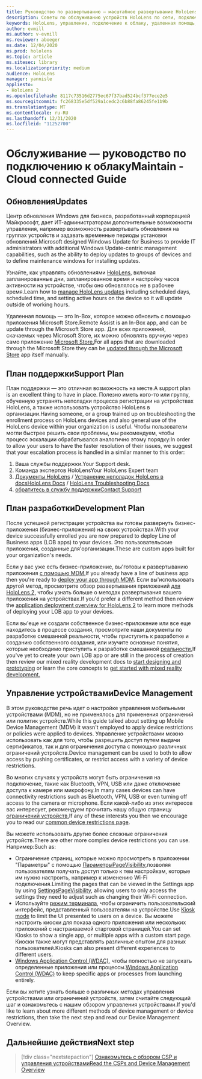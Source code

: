 ```yaml
---
title: Руководство по развертыванию — масштабное развертывание HoloLens 2 с подключением к облаку с помощью удаленной помощи — обслуживание
description: Советы по обслуживанию устройств HoloLens по сети, подключенной к облаку
keywords: HoloLens, управление, подключение к облаку, удаленная помощь, AAD, Azure AD, MDM, управление мобильными устройствами
author: evmill
ms.author: v-evmill
ms.reviewer: aboeger
ms.date: 12/04/2020
ms.prod: hololens
ms.topic: article
ms.sitesec: library
ms.localizationpriority: medium
audience: HoloLens
manager: yannisle
appliesto:
- HoloLens 2
ms.openlocfilehash: 8117c73516d2775ec67f37bad524bcf377ece2e5
ms.sourcegitcommit: fc268335e5df529a1cedc2c6b88fa86245fe1b9b
ms.translationtype: MT
ms.contentlocale: ru-RU
ms.lasthandoff: 12/31/2020
ms.locfileid: "11252700"
---
```

# <span data-ttu-id="4130b-104">Обслуживание — руководство по подключению к облаку</span><span class="sxs-lookup"><span data-stu-id="4130b-104">Maintain - Cloud connected Guide</span></span>

## <span data-ttu-id="4130b-105">Обновления</span><span class="sxs-lookup"><span data-stu-id="4130b-105">Updates</span></span>

<span data-ttu-id="4130b-106">Центр обновления Windows для бизнеса, разработанный корпорацией Майкрософт, дает ИТ-администраторам дополнительные возможности управления, например возможность развертывать обновления на группах устройств и задавать временные периоды установки обновлений.</span><span class="sxs-lookup"><span data-stu-id="4130b-106">Microsoft designed Windows Update for Business to provide IT administrators with additional Windows Update-centric management capabilities, such as the ability to deploy updates to groups of devices and to define maintenance windows for installing updates.</span></span>

<span data-ttu-id="4130b-107">Узнайте, как управлять обновлениями [HoloLens,](https://docs.microsoft.com/hololens/hololens-updates) включая запланированные дни, запланированное время и настройку часов активности на устройстве, чтобы оно обновлялось не в рабочее время.</span><span class="sxs-lookup"><span data-stu-id="4130b-107">Learn how to [manage HoloLens updates](https://docs.microsoft.com/hololens/hololens-updates) including scheduled days, scheduled time, and setting active hours on the device so it will update outside of working hours.</span></span>

<span data-ttu-id="4130b-108">Удаленная помощь — это In-Box, которое можно обновить с помощью приложения Microsoft Store.</span><span class="sxs-lookup"><span data-stu-id="4130b-108">Remote Assist is an In-Box app, and can be update through the Microsoft Store app.</span></span> <span data-ttu-id="4130b-109">Для всех приложений, скачаемых через Microsoft Store, их можно обновлять вручную через само приложение [Microsoft Store.](https://docs.microsoft.com/hololens/holographic-store-apps#update-apps)</span><span class="sxs-lookup"><span data-stu-id="4130b-109">For all apps that are downloaded through the Microsoft Store they can be [updated through the Microsoft Store](https://docs.microsoft.com/hololens/holographic-store-apps#update-apps) app itself manually.</span></span>

## <span data-ttu-id="4130b-110">План поддержки</span><span class="sxs-lookup"><span data-stu-id="4130b-110">Support Plan</span></span>

<span data-ttu-id="4130b-111">План поддержки — это отличная возможность на месте.</span><span class="sxs-lookup"><span data-stu-id="4130b-111">A support plan is an excellent thing to have in place.</span></span> <span data-ttu-id="4130b-112">Полезно иметь кого-то или группу, обученную устранять неполадки процесса регистрации на устройствах HoloLens, а также использовать устройство HoloLens в организации.</span><span class="sxs-lookup"><span data-stu-id="4130b-112">Having someone, or a group trained up on troubleshooting the enrollment process on HoloLens devices and also general use of the HoloLens device within your organization is useful.</span></span> <span data-ttu-id="4130b-113">Чтобы пользователи могли быстрее решить свои проблемы, мы рекомендуем, чтобы процесс эскалации обрабатывался аналогично этому порядку:</span><span class="sxs-lookup"><span data-stu-id="4130b-113">In order to allow your users to have the faster resolution of their issues, we suggest that your escalation process is handled in a similar manner to this order:</span></span>

1. <span data-ttu-id="4130b-114">Ваша службы поддержки.</span><span class="sxs-lookup"><span data-stu-id="4130b-114">Your Support desk.</span></span>
2. <span data-ttu-id="4130b-115">Команда экспертов HoloLens</span><span class="sxs-lookup"><span data-stu-id="4130b-115">Your HoloLens Expert team</span></span>
3. <span data-ttu-id="4130b-116">[Документы HoloLens](https://docs.microsoft.com/hololens/)  /  [Устранение неполадок HoloLens в docs](https://docs.microsoft.com/hololens/hololens-troubleshooting)</span><span class="sxs-lookup"><span data-stu-id="4130b-116">[HoloLens Docs](https://docs.microsoft.com/hololens/) / [HoloLens Troubleshooting Docs](https://docs.microsoft.com/hololens/hololens-troubleshooting)</span></span>
4. [<span data-ttu-id="4130b-117">обратитесь в службу поддержки</span><span class="sxs-lookup"><span data-stu-id="4130b-117">Contact Support</span></span>](https://support.serviceshub.microsoft.com/supportforbusiness/create?sapId=e9391227-fa6d-927b-0fff-f96288631b8f)

## <span data-ttu-id="4130b-118">План разработки</span><span class="sxs-lookup"><span data-stu-id="4130b-118">Development Plan</span></span>

<span data-ttu-id="4130b-119">После успешной регистрации устройства вы готовы развернуть бизнес-приложения (бизнес-приложения) на своих устройствах.</span><span class="sxs-lookup"><span data-stu-id="4130b-119">With your device successfully enrolled you are now prepared to deploy Line of Business apps (LOB apps) to your devices.</span></span> <span data-ttu-id="4130b-120">Это пользовательские приложения, созданные для&#39;организации.</span><span class="sxs-lookup"><span data-stu-id="4130b-120">These are custom apps built for your organization&#39;s needs.</span></span>

<span data-ttu-id="4130b-121">Если у вас уже есть бизнес-приложение, вы&#39;готовы к развертыванию приложения [с помощью MDM.](https://docs.microsoft.com/hololens/app-deploy-intune)</span><span class="sxs-lookup"><span data-stu-id="4130b-121">If you already have a line of business app then you&#39;re ready to [deploy your app through MDM](https://docs.microsoft.com/hololens/app-deploy-intune).</span></span> <span data-ttu-id="4130b-122">Если вы&#39;использовать другой метод, просмотрите обзор развертывания приложений [для HoloLens 2,](https://docs.microsoft.com/hololens/app-deploy-overview) чтобы узнать больше о методах развертывания вашего приложения на устройствах.</span><span class="sxs-lookup"><span data-stu-id="4130b-122">If you&#39;d prefer a different method then review the [application deployment overview for HoloLens 2](https://docs.microsoft.com/hololens/app-deploy-overview) to learn more methods of deploying your LOB app to your devices.</span></span>

<span data-ttu-id="4130b-123">Если вы&#39;еще не создали собственное бизнес-приложение или все еще находитесь в процессе создания, [](https://docs.microsoft.com/windows/mixed-reality/design/design) просмотрите наши документы по разработке смешанной реальности, чтобы приступить к разработке и созданию собственного создания, или изучите основные понятия, которые необходимо приступить к разработке смешанной [реальности.](https://docs.microsoft.com/windows/mixed-reality/discover/get-started-with-mr)</span><span class="sxs-lookup"><span data-stu-id="4130b-123">If you&#39;ve yet to create your own LOB app or are still in the process of creation then review our mixed reality development docs to [start designing and prototyping](https://docs.microsoft.com/windows/mixed-reality/design/design) or learn the core concepts to [get started with mixed reality development.](https://docs.microsoft.com/windows/mixed-reality/discover/get-started-with-mr)</span></span>

## <span data-ttu-id="4130b-124">Управление устройствами</span><span class="sxs-lookup"><span data-stu-id="4130b-124">Device Management</span></span> 

<span data-ttu-id="4130b-125">В этом руководстве речь идет о настройке управления мобильными устройствами (MDM), но не применялось для применения ограничений или политик устройств.</span><span class="sxs-lookup"><span data-stu-id="4130b-125">While this guide talked about setting up Mobile Device Management (MDM) it wasn't employed to apply device restrictions or policies were applied to devices.</span></span> <span data-ttu-id="4130b-126">Управление устройствами можно использовать как для того, чтобы разрешить доступ путем выдачи сертификатов, так и для ограничения доступа с помощью различных ограничений устройств.</span><span class="sxs-lookup"><span data-stu-id="4130b-126">Device management can be used to both to allow access by pushing certificates, or restrict access with a variety of device restrictions.</span></span> 

<span data-ttu-id="4130b-127">Во многих случаях у устройств могут быть ограничения на подключение, такие как Bluetooth, VPN, USB или даже отключение доступа к камере или микрофону.</span><span class="sxs-lookup"><span data-stu-id="4130b-127">In many cases devices can have connectivity restrictions such as Bluetooth, VPN, USB or even turning off access to the camera or microphone.</span></span> <span data-ttu-id="4130b-128">Если какой-либо из этих интересов вас интересует, рекомендуем прочитать нашу общую страницу [ограничений устройств.](hololens-common-device-restrictions.md)</span><span class="sxs-lookup"><span data-stu-id="4130b-128">If any of these interests you then we encourage you to read our [common device restrictions page](hololens-common-device-restrictions.md).</span></span>

<span data-ttu-id="4130b-129">Вы можете использовать другие более сложные ограничения устройств.</span><span class="sxs-lookup"><span data-stu-id="4130b-129">There are other more complex device restrictions you can use.</span></span> <span data-ttu-id="4130b-130">Например:</span><span class="sxs-lookup"><span data-stu-id="4130b-130">Such as:</span></span>

- <span data-ttu-id="4130b-131">Ограничение страниц, которые можно просмотреть в приложении "Параметры" с помощью [ПараметрыPageVisibility,](settings-uri-list.md)позволяя пользователям получать доступ только к тем настройкам, которые им нужно настроить, например к изменению Wi-Fi подключения.</span><span class="sxs-lookup"><span data-stu-id="4130b-131">Limiting the pages that can be viewed in the Settings app by using [SettingsPageVisibility](settings-uri-list.md), allowing users to only access the settings they need to adjust such as changing their Wi-Fi connection.</span></span>
- <span data-ttu-id="4130b-132">Используйте [режим терминала,](hololens-kiosk.md) чтобы ограничить пользовательский интерфейс, представленный пользователям на устройстве.</span><span class="sxs-lookup"><span data-stu-id="4130b-132">Use [Kiosk mode](hololens-kiosk.md) to limit the UI presented to users on a device.</span></span> <span data-ttu-id="4130b-133">Вы можете настроить киоски для показа одного приложения или нескольких приложений с настраиваемой стартовой страницей.</span><span class="sxs-lookup"><span data-stu-id="4130b-133">You can set Kiosks to show a single app, or multiple apps with a custom start page.</span></span> <span data-ttu-id="4130b-134">Киоски также могут представлять различные опытом для разных пользователей.</span><span class="sxs-lookup"><span data-stu-id="4130b-134">Kiosks can also present different experiences to different users.</span></span>  
- <span data-ttu-id="4130b-135">[Windows Application Control (WDAC),](windows-defender-application-control-wdac.md) чтобы полностью не запускать определенные приложения или процессы.</span><span class="sxs-lookup"><span data-stu-id="4130b-135">[Windows Application Control (WDAC)](windows-defender-application-control-wdac.md) to keep specific apps or processes from launching entirely.</span></span>

<span data-ttu-id="4130b-136">Если вы хотите узнать больше о различных методах управления устройствами или ограничений устройств, затем считайте следующий шаг и ознакомьтесь с нашим обзором управления устройствами.</span><span class="sxs-lookup"><span data-stu-id="4130b-136">If you'd like to learn about more different methods of device management or device restrictions, then take the next step and read our Device Management Overview.</span></span>

## <span data-ttu-id="4130b-137">Дальнейшие действия</span><span class="sxs-lookup"><span data-stu-id="4130b-137">Next step</span></span>

> [!div class="nextstepaction"]
> [<span data-ttu-id="4130b-138">Ознакомьтесь с обзором CSP и управления устройствами</span><span class="sxs-lookup"><span data-stu-id="4130b-138">Read the CSPs and Device Management Overview</span></span>](hololens-csp-policy-overview.md)